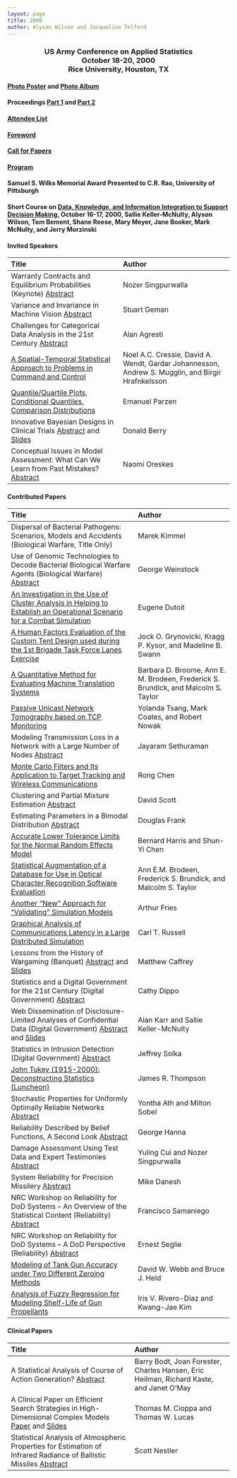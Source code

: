 ```yaml
---
layout: page
title: 2000
author: Alyson Wilson and Jacqueline Telford
---
```

<div align="center"><h3>US Army Conference on Applied Statistics<br>
October 18-20, 2000<br>
Rice University, Houston, TX</h3></div>


#### [Photo Poster](https://alysongwilson.github.io/ACAS/DOE5/2000.pdf) and [Photo Album](https://alysongwilson.github.io/ACAS/ACAS00/Photos/Photos.html)

#### Proceedings [Part 1](https://alysongwilson.github.io/ACAS/DOE5/ACAS06_Part1.pdf#page=1) and [Part 2](https://alysongwilson.github.io/ACAS/DOE5/ACAS06_Part2.pdf#page=1)

#### [Attendee List](https://alysongwilson.github.io/ACAS/DOE5/Att6.pdf)

#### [Foreword](https://alysongwilson.github.io/ACAS/DOE5/ACAS06_Part1.pdf#page=7)

#### [Call for Papers](https://alysongwilson.github.io/ACAS/ACAS00/Web/callforpapers)

#### [Program](https://alysongwilson.github.io/ACAS/DOE5/program00.html)

#### Samuel S. Wilks Memorial Award Presented to C.R. Rao, University of Pittsburgh

#### Short Course on [Data, Knowledge, and Information Integration to Support Decision Making](https://alysongwilson.github.io/ACAS/DOE5/shortcourse00), October 16-17, 2000, Sallie Keller-McNulty, Alyson Wilson, Tom Bement, Shane Reese, Mary Meyer, Jane Booker, Mark McNulty, and Jerry Morzinski


#### Invited Speakers

| Title | Author |
| :--- | :--- |
| Warranty Contracts and Equilibrium Probabilities (Keynote) [Abstract](https://alysongwilson.github.io/ACAS/DOE5/ACAS06_Part1.pdf#page=11) | Nozer Singpurwalla |
| Variance and Invariance in Machine Vision [Abstract](https://alysongwilson.github.io/ACAS/DOE5/ACAS06_Part1.pdf#page=11) | Stuart Geman |
| Challenges for Categorical Data Analysis in the 21st Century [Abstract](https://alysongwilson.github.io/ACAS/DOE5/ACAS06_Part2.pdf#page=1) | Alan Agresti |
| [A Spatial-Temporal Statistical Approach to Problems in Command and Control](https://alysongwilson.github.io/ACAS/DOE5/ACAS06_Part2.pdf#page=2) | Noel A.C. Cressie, David A. Wendt, Gardar Johannesson, Andrew S. Mugglin, and Birgir Hrafnkelsson |
| [Quantile/Quartile Plots, Conditional Quantiles, Comparison Distributions](https://alysongwilson.github.io/ACAS/DOE5/ACAS06_Part2.pdf#page=46) | Emanuel Parzen |
| Innovative Bayesian Designs in Clinical Trials [Abstract](https://alysongwilson.github.io/ACAS/DOE5/ACAS06_Part2.pdf#page=56) and [Slides](https://alysongwilson.github.io/ACAS/ACAS00/Slides/BerryDonald.pdf) | Donald Berry |
| Conceptual Issues in Model Assessment: What Can We Learn from Past Mistakes? [Abstract](https://alysongwilson.github.io/ACAS/DOE5/ACAS06_Part2.pdf#page=92) | Naomi Oreskes |


#### Contributed Papers

| Title | Author |
| :--- | :--- |
| Dispersal of Bacterial Pathogens: Scenarios, Models and Accidents (Biological Warfare, Title Only) | Marek Kimmel |
| Use of Genomic Technologies to Decode Bacterial Biological Warfare Agents (Biological Warfare) [Abstract](https://alysongwilson.github.io/ACAS/DOE5/ACAS06_Part1.pdf#page=11) | George Weinstock |
| [An Investigation in the Use of Cluster Analysis in Helping to Establish an Operational Scenario for a Combat Simulation](https://alysongwilson.github.io/ACAS/DOE5/ACAS06_Part1.pdf#page=13) | Eugene Dutoit |
| [A Human Factors Evaluation of the Custom Tent Design used during the 1st Brigade Task Force Lanes Exercise](https://alysongwilson.github.io/ACAS/DOE5/ACAS06_Part1.pdf#page=17) | Jock O. Grynovicki, Kragg P. Kysor, and Madeline B. Swann |
| [A Quantitative Method for Evaluating Machine Translation Systems](https://alysongwilson.github.io/ACAS/DOE5/ACAS06_Part1.pdf#page=86) | Barbara D. Broome, Ann E. M. Brodeen, Frederick S. Brundick, and Malcolm S. Taylor |
| [Passive Unicast Network Tomography based on TCP Monitoring](https://alysongwilson.github.io/ACAS/DOE5/ACAS06_Part1.pdf#page=95) | Yolanda Tsang, Mark Coates, and Robert Nowak |
| Modeling Transmission Loss in a Network with a Large Number of Nodes [Abstract](https://alysongwilson.github.io/ACAS/DOE5/ACAS06_Part1.pdf#page=107) | Jayaram Sethuraman |
| [Monte Carlo Filters and Its Application to Target Tracking and Wireless Communications](https://alysongwilson.github.io/ACAS/DOE5/ACAS06_Part1.pdf#page=108) | Rong Chen |
| Clustering and Partial Mixture Estimation [Abstract](https://alysongwilson.github.io/ACAS/DOE5/ACAS06_Part1.pdf#page=128) | David Scott |
| Estimating Parameters in a Bimodal Distribution [Abstract](https://alysongwilson.github.io/ACAS/DOE5/ACAS06_Part1.pdf#page=128) | Douglas Frank |
| [Accurate Lower Tolerance Limits for the Normal Random Effects Model](https://alysongwilson.github.io/ACAS/DOE5/ACAS06_Part1.pdf#page=129) | Bernard Harris and Shun-Yi Chen |
| [Statistical Augmentation of a Database for Use in Optical Character Recognition Software Evaluation](https://alysongwilson.github.io/ACAS/DOE5/ACAS06_Part1.pdf#page=145) | Ann E.M. Brodeen, Frederick S. Brundick, and Malcolm S. Taylor |
| [Another “New” Approach for “Validating” Simulation Models](https://alysongwilson.github.io/ACAS/DOE5/ACAS06_Part1.pdf#page=156) | Arthur Fries |
| [Graphical Analysis of Communications Latency in a Large Distributed Simulation](https://alysongwilson.github.io/ACAS/DOE5/ACAS06_Part1.pdf#page=164) | Carl T. Russell |
| Lessons from the History of Wargaming (Banquet) [Abstract](https://alysongwilson.github.io/ACAS/DOE5/ACAS06_Part2.pdf#page=1) and [Slides](https://alysongwilson.github.io/ACAS/ACAS00/Slides/CaffreyMatthew.pdf) | Matthew Caffrey |
| Statistics and a Digital Government for the 21st Century (Digital Government) [Abstract](https://alysongwilson.github.io/ACAS/DOE5/ACAS06_Part2.pdf#page=23) | Cathy Dippo |
| Web Dissemination of Disclosure-Limited Analyses of Confidential Data (Digital Government) [Abstract](https://alysongwilson.github.io/ACAS/DOE5/ACAS06_Part2.pdf#page=23) and [Slides](https://alysongwilson.github.io/ACAS/ACAS00/Slides/KarrAlan.pdf) | Alan Karr and Sallie Keller-McNulty |
| Statistics in Intrusion Detection (Digital Government) [Abstract](https://alysongwilson.github.io/ACAS/DOE5/ACAS06_Part2.pdf#page=23) | Jeffrey Solka |
| [John Tukey (1915-2000): Deconstructing Statistics (Luncheon)](https://alysongwilson.github.io/ACAS/DOE5/ACAS06_Part2.pdf#page=25) | James R. Thompson |
| Stochastic Properties for Uniformly Optimally Reliable Networks [Abstract](https://alysongwilson.github.io/ACAS/DOE5/ACAS06_Part2.pdf#page=41) | Yontha Ath and Milton Sobel |
| Reliability Described by Belief Functions, A Second Look [Abstract](https://alysongwilson.github.io/ACAS/DOE5/ACAS06_Part2.pdf#page=42) | George Hanna |
| Damage Assessment Using Test Data and Expert Testimonies [Abstract](https://alysongwilson.github.io/ACAS/DOE5/ACAS06_Part2.pdf#page=43) | Yuling Cui and Nozer Singpurwalla |
| System Reliability for Precision Missilery [Abstract](https://alysongwilson.github.io/ACAS/DOE5/ACAS06_Part2.pdf#page=43) | Mike Danesh |
| NRC Workshop on Reliability for DoD Systems – An Overview of the Statistical Content (Reliability) [Abstract](https://alysongwilson.github.io/ACAS/DOE5/ACAS06_Part2.pdf#page=43) | Francisco Samaniego |
| NRC Workshop on Reliability for DoD Systems – A DoD Perspective (Reliability) [Abstract](https://alysongwilson.github.io/ACAS/DOE5/ACAS06_Part2.pdf#page=43) | Ernest Seglie |
| [Modeling of Tank Gun Accuracy under Two Different Zeroing Methods](https://alysongwilson.github.io/ACAS/DOE5/ACAS06_Part2.pdf#page=57) | David W. Webb and Bruce J. Held |
| [Analysis of Fuzzy Regression for Modeling Shelf-Life of Gun Propellants](https://alysongwilson.github.io/ACAS/DOE5/ACAS06_Part2.pdf#page=72) | Iris V. Rivero-Diaz and Kwang-Jae Kim |


#### Clinical Papers

| Title | Author |
| :--- | :--- |
| A Statistical Analysis of Course of Action Generation? [Abstract](https://alysongwilson.github.io/ACAS/DOE5/ACAS06_Part2.pdf#page=36) | Barry Bodt, Joan Forester, Charles Hansen, Eric Heilman, Richard Kaste, and Janet O’May |
| A Clinical Paper on Efficient Search Strategies in High-Dimensional Complex Models [Paper](https://alysongwilson.github.io/ACAS/DOE5/ACAS06_Part2.pdf#page=37) and [Slides](https://alysongwilson.github.io/ACAS/ACAS00/Slides/CioppaThomas.pdf) | Thomas M. Cioppa and Thomas W. Lucas |
| Statistical Analysis of Atmospheric Properties for Estimation of Infrared Radiance of Ballistic Missiles [Abstract](https://alysongwilson.github.io/ACAS/DOE5/ACAS06_Part2.pdf#page=41) | Scott Nestler |
